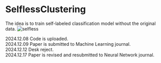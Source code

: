 # SelflessClustering

The idea is to train self-labeled classification model without the original data.
![selfless](https://github.com/user-attachments/assets/90b73dab-2d14-4549-bc88-928ea964f05e)

2024.12.08 Code is uploaded. <br>
2024.12.09 Paper is submitted to Machine Learning journal.<br>
2024.12.12 Desk reject.<br>
2024.12.17 Paper is revised and resubmitted to Neural Network journal.<br>
